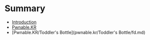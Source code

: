 # Summary

* [Introduction](README.md)
* [Pwnable.KR](pwnable.kr/pwnable.kr.md)
* [Pwnable.KR\/Toddler's Bottle](pwnable.kr/Toddler's Bottle/fd.md)

